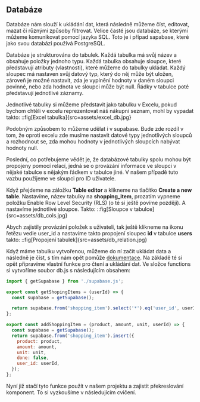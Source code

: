 ## Databáze
Databáze nám slouží k ukládání dat, která následně můžeme číst, editovat, mazat či různými způsoby filtrovat. Velice časté jsou databáze, se kterými můžeme komunikovat pomocí jazyka SQL. Toto je i případ sapabase, které jako svou databázi používá PostgreSQL.

Databáze je strukturována do tabulek. Každá tabulka má svůj název a obsahuje položky jednoho typu. 
Každá tabulka obsahuje sloupce, které představují atributy (vlastnosti), které můžeme do tabulky ukládat. Každý sloupec má nastaven svůj datový typ, který do něj může být uložen, zároveň je možné nastavit, zda je vyplnění hodnoty v daném sloupci povinné, nebo zda hodnota ve sloupci může být null. Řádky v tabulce poté představují jednotlivé záznamy.

Jednotlivé tabulky si můžeme představit jako tabulku v Excelu, pokud bychom chtěli v excelu reprezentovat náš nákupní seznam, mohl by vypadat takto:
::fig[Excel tabulka]{src=assets/excel_db.jpg}

Podobným způsobem to můžeme udělat i v supabase. Bude zde rozdíl v tom, že oproti excelu zde musíme nastavit datové typy jednotlivých sloupců a rozhodnout se, zda mohou hodnoty v jednotlivých sloupcích nabývat hodnoty null. 

Poslední, co potřebujeme vědět je, že databázové tabulky spolu mohou být propojeny pomocí relací, jedná se o provázání informace ve sloupci v nějaké tabulce s nějakým řádkem v tabulce jiné. V našem případě tuto vazbu použijeme ve sloupci pro ID uživatele.

Když přejdeme na záložku **Table editor** a klikneme na tlačítko **Create a new table**. Nastavíme, název tabulky na **shopping_item**, prozatím vypneme položku Enable Row Level Security (RLS) (o té si ještě povíme později). A nastavíme jednotlivé sloupce. Takto:
::fig[Sloupce v tabulce]{src=assets/db_cols.jpg}

Abych zajistily provázání položek s uživateli, tak ještě klikneme na ikonu řetězu vedle user_id a nastavíme takto propojení sloupec **id** v tabulce **users** takto:
::fig[Propojení tabulek]{src=assets/db_relation.jpg}

Když máme tabulku vytvořenou, můžeme do ní začít ukládat data a následně je číst, s tím nám opět pomůže [dokumentace](https://supabase.com/docs/reference/javascript/select).
Na základě té si opět připravíme vlastní funkce pro čtení a ukládání dat. Ve složce functions si vytvoříme soubor db.js s následujícím obsahem:

```js
import { getSupabase } from './supabase.js';

export const getShopingItems = (userId) => {
  const supabase = getSupabase();

  return supabase.from('shopping_item').select('*').eq('user_id', userId);
};

export const addShoppingItem = (product, amount, unit, userId) => {
  const supabase = getSupabase();
  return supabase.from('shopping_item').insert({
    product: product,
    amount: amount,
    unit: unit,
    done: false,
    user_id: userId,
  });
};
```

Nyní již stačí tyto funkce použít v našem projektu a zajistit překreslování komponent. To si vyzkoušíme v následujícím cvičení.
